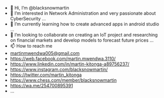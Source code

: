 - 👋 Hi, I’m @blacksnowmartin
- 👀 I’m interested in Network Administration and very passionate about CyberSecurity ...
- 🌱 I’m currently learning how to create advanced apps in android studio ...
- 💞️ I’m looking to collaborate on creating an IoT project and researching on financial markets and develop models to forecast future prices ...
- 📫 How to reach me 
- martinmwendwa005@gmail.com
- https://web.facebook.com/martin.mwendwa.3110/
- https://www.linkedin.com/in/martin-kitonga-a89756237/
- https://www.instagram.com/blacksnowmartin/
- https://twitter.com/martin_kitonga
- https://www.chess.com/member/blacksnowmartin
- https://wa.me/254700895391
-  ...

<!---
blacksnowmartin/blacksnowmartin is a ✨ special ✨ repository because its `README.md` (this file) appears on your GitHub profile.
You can click the Preview link to take a look at your changes.
--->

